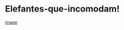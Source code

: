 # Elefantes-que-incomodam!
[image](https://user-images.githubusercontent.com/31494853/158600623-b00ddebc-e343-41b2-8d93-d680d263072f.png)
